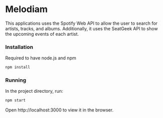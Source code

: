 # Melodiam
This applications uses the Spotify Web API to allow the user to search for artists, tracks, and albums. Additionally, it uses the SeatGeek API to show the upcoming events of each artist.

### Installation
Required to have node.js and npm

```bash
npm install
```

### Running
In the project directory, run:
```bash
npm start
```
Open http://localhost:3000 to view it in the browser.
